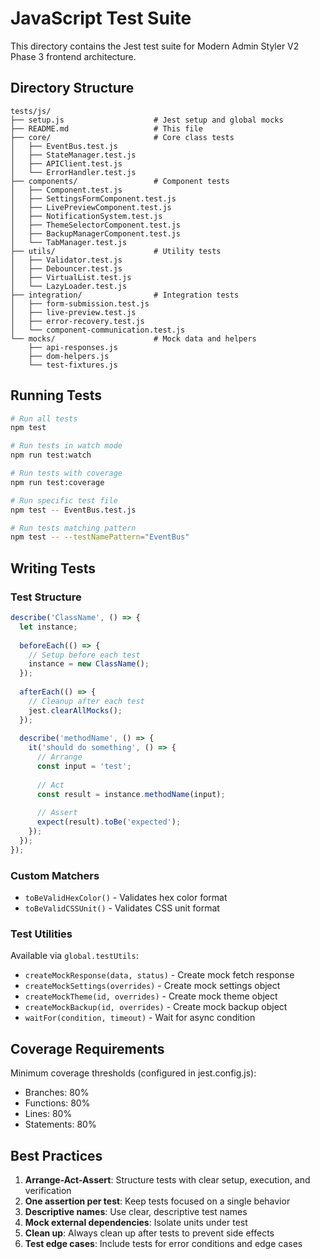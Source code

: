 # JavaScript Test Suite

This directory contains the Jest test suite for Modern Admin Styler V2 Phase 3 frontend architecture.

## Directory Structure

```
tests/js/
├── setup.js                    # Jest setup and global mocks
├── README.md                   # This file
├── core/                       # Core class tests
│   ├── EventBus.test.js
│   ├── StateManager.test.js
│   ├── APIClient.test.js
│   └── ErrorHandler.test.js
├── components/                 # Component tests
│   ├── Component.test.js
│   ├── SettingsFormComponent.test.js
│   ├── LivePreviewComponent.test.js
│   ├── NotificationSystem.test.js
│   ├── ThemeSelectorComponent.test.js
│   ├── BackupManagerComponent.test.js
│   └── TabManager.test.js
├── utils/                      # Utility tests
│   ├── Validator.test.js
│   ├── Debouncer.test.js
│   ├── VirtualList.test.js
│   └── LazyLoader.test.js
├── integration/                # Integration tests
│   ├── form-submission.test.js
│   ├── live-preview.test.js
│   ├── error-recovery.test.js
│   └── component-communication.test.js
└── mocks/                      # Mock data and helpers
    ├── api-responses.js
    ├── dom-helpers.js
    └── test-fixtures.js
```

## Running Tests

```bash
# Run all tests
npm test

# Run tests in watch mode
npm run test:watch

# Run tests with coverage
npm run test:coverage

# Run specific test file
npm test -- EventBus.test.js

# Run tests matching pattern
npm test -- --testNamePattern="EventBus"
```

## Writing Tests

### Test Structure

```javascript
describe('ClassName', () => {
  let instance;
  
  beforeEach(() => {
    // Setup before each test
    instance = new ClassName();
  });
  
  afterEach(() => {
    // Cleanup after each test
    jest.clearAllMocks();
  });
  
  describe('methodName', () => {
    it('should do something', () => {
      // Arrange
      const input = 'test';
      
      // Act
      const result = instance.methodName(input);
      
      // Assert
      expect(result).toBe('expected');
    });
  });
});
```

### Custom Matchers

- `toBeValidHexColor()` - Validates hex color format
- `toBeValidCSSUnit()` - Validates CSS unit format

### Test Utilities

Available via `global.testUtils`:

- `createMockResponse(data, status)` - Create mock fetch response
- `createMockSettings(overrides)` - Create mock settings object
- `createMockTheme(id, overrides)` - Create mock theme object
- `createMockBackup(id, overrides)` - Create mock backup object
- `waitFor(condition, timeout)` - Wait for async condition

## Coverage Requirements

Minimum coverage thresholds (configured in jest.config.js):

- Branches: 80%
- Functions: 80%
- Lines: 80%
- Statements: 80%

## Best Practices

1. **Arrange-Act-Assert**: Structure tests with clear setup, execution, and verification
2. **One assertion per test**: Keep tests focused on a single behavior
3. **Descriptive names**: Use clear, descriptive test names
4. **Mock external dependencies**: Isolate units under test
5. **Clean up**: Always clean up after tests to prevent side effects
6. **Test edge cases**: Include tests for error conditions and edge cases
